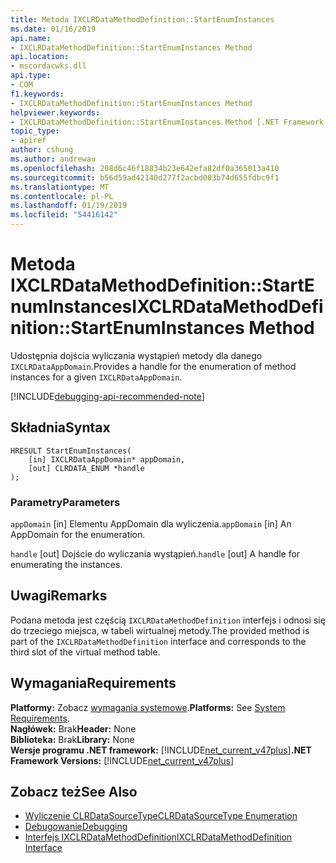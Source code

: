 ```yaml
---
title: Metoda IXCLRDataMethodDefinition::StartEnumInstances
ms.date: 01/16/2019
api.name:
- IXCLRDataMethodDefinition::StartEnumInstances Method
api.location:
- mscordacwks.dll
api.type:
- COM
f1.keywords:
- IXCLRDataMethodDefinition::StartEnumInstances Method
helpviewer.keywords:
- IXCLRDataMethodDefinition::StartEnumInstances Method [.NET Framework debugging]
topic_type:
- apiref
author: cshung
ms.author: andrewau
ms.openlocfilehash: 208d6c46f18834b23e642efa82df0a365013a410
ms.sourcegitcommit: b56d59ad42140d277f2acbd003b74d655fdbc9f1
ms.translationtype: MT
ms.contentlocale: pl-PL
ms.lasthandoff: 01/19/2019
ms.locfileid: "54416142"
---
```

# <a name="ixclrdatamethoddefinitionstartenuminstances-method"></a><span data-ttu-id="c2f79-102">Metoda IXCLRDataMethodDefinition::StartEnumInstances</span><span class="sxs-lookup"><span data-stu-id="c2f79-102">IXCLRDataMethodDefinition::StartEnumInstances Method</span></span>

<span data-ttu-id="c2f79-103">Udostępnia dojścia wyliczania wystąpień metody dla danego `IXCLRDataAppDomain`.</span><span class="sxs-lookup"><span data-stu-id="c2f79-103">Provides a handle for the enumeration of method instances for a given `IXCLRDataAppDomain`.</span></span>

[!INCLUDE[debugging-api-recommended-note](../../../../includes/debugging-api-recommended-note.md)]

## <a name="syntax"></a><span data-ttu-id="c2f79-104">Składnia</span><span class="sxs-lookup"><span data-stu-id="c2f79-104">Syntax</span></span>

```
HRESULT StartEnumInstances(
    [in] IXCLRDataAppDomain* appDomain,
    [out] CLRDATA_ENUM *handle
);
```

### <a name="parameters"></a><span data-ttu-id="c2f79-105">Parametry</span><span class="sxs-lookup"><span data-stu-id="c2f79-105">Parameters</span></span>

<span data-ttu-id="c2f79-106">`appDomain` [in] Elementu AppDomain dla wyliczenia.</span><span class="sxs-lookup"><span data-stu-id="c2f79-106">`appDomain` [in] An AppDomain for the enumeration.</span></span>

<span data-ttu-id="c2f79-107">`handle` [out] Dojście do wyliczania wystąpień.</span><span class="sxs-lookup"><span data-stu-id="c2f79-107">`handle` [out] A handle for enumerating the instances.</span></span>

## <a name="remarks"></a><span data-ttu-id="c2f79-108">Uwagi</span><span class="sxs-lookup"><span data-stu-id="c2f79-108">Remarks</span></span>

<span data-ttu-id="c2f79-109">Podana metoda jest częścią `IXCLRDataMethodDefinition` interfejs i odnosi się do trzeciego miejsca, w tabeli wirtualnej metody.</span><span class="sxs-lookup"><span data-stu-id="c2f79-109">The provided method is part of the `IXCLRDataMethodDefinition` interface and corresponds to the third slot of the virtual method table.</span></span>

## <a name="requirements"></a><span data-ttu-id="c2f79-110">Wymagania</span><span class="sxs-lookup"><span data-stu-id="c2f79-110">Requirements</span></span>

<span data-ttu-id="c2f79-111">**Platformy:** Zobacz [wymagania systemowe](../../../../docs/framework/get-started/system-requirements.md).</span><span class="sxs-lookup"><span data-stu-id="c2f79-111">**Platforms:** See [System Requirements](../../../../docs/framework/get-started/system-requirements.md).</span></span>  
<span data-ttu-id="c2f79-112">**Nagłówek:** Brak</span><span class="sxs-lookup"><span data-stu-id="c2f79-112">**Header:** None</span></span>  
<span data-ttu-id="c2f79-113">**Biblioteka:** Brak</span><span class="sxs-lookup"><span data-stu-id="c2f79-113">**Library:** None</span></span>  
<span data-ttu-id="c2f79-114">**Wersje programu .NET framework:** [!INCLUDE[net_current_v47plus](../../../../includes/net-current-v47plus.md)]</span><span class="sxs-lookup"><span data-stu-id="c2f79-114">**.NET Framework Versions:** [!INCLUDE[net_current_v47plus](../../../../includes/net-current-v47plus.md)]</span></span>  

## <a name="see-also"></a><span data-ttu-id="c2f79-115">Zobacz też</span><span class="sxs-lookup"><span data-stu-id="c2f79-115">See Also</span></span>

- [<span data-ttu-id="c2f79-116">Wyliczenie CLRDataSourceType</span><span class="sxs-lookup"><span data-stu-id="c2f79-116">CLRDataSourceType Enumeration</span></span>](../../../../docs/framework/unmanaged-api/debugging/clrdatasourcetype-enumeration.md)
- [<span data-ttu-id="c2f79-117">Debugowanie</span><span class="sxs-lookup"><span data-stu-id="c2f79-117">Debugging</span></span>](../../../../docs/framework/unmanaged-api/debugging/index.md)
- [<span data-ttu-id="c2f79-118">Interfejs IXCLRDataMethodDefinition</span><span class="sxs-lookup"><span data-stu-id="c2f79-118">IXCLRDataMethodDefinition Interface</span></span>](../../../../docs/framework/unmanaged-api/debugging/ixclrdatamethoddefinition-interface.md)
